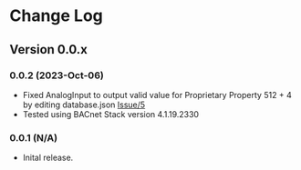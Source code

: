# Change Log

## Version 0.0.x

### 0.0.2 (2023-Oct-06)
- Fixed AnalogInput to output valid value for Proprietary Property 512 + 4 by editing database.json [Issue/5](https://github.com/chipkin/BACnetServerExampleNodeJS/issues/5)
- Tested using BACnet Stack version 4.1.19.2330

### 0.0.1 (N/A)

- Inital release.